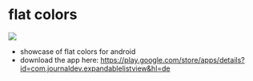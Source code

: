 # flat colors

<img src="https://lh3.googleusercontent.com/6041PqTsVmFz7hX0K-hQlNP0H4vNr_RRZExYZVtTfaYPXHSV5ind-5EwV6sqks3fpUc=h310-rw" />

* showcase of flat colors for android
* download the app here: https://play.google.com/store/apps/details?id=com.journaldev.expandablelistview&hl=de
